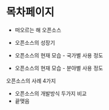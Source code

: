 # 목차페이지

* 떠오르는 해 오픈소스
* 오픈소스의 성장기

* 오픈소스의 현재 모습 - 국가별 사용 정도
* 오픈소스의 현재 모습 - 분야별 사용 정도

오픈소스의 사례 4가지

* 오픈소스의 개발방식 두가지 비교
* 끝맺음




